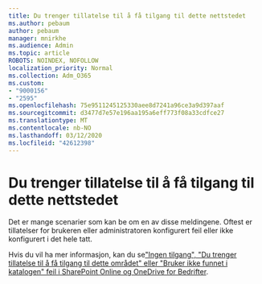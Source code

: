 ```yaml
---
title: Du trenger tillatelse til å få tilgang til dette nettstedet
ms.author: pebaum
author: pebaum
manager: mnirkhe
ms.audience: Admin
ms.topic: article
ROBOTS: NOINDEX, NOFOLLOW
localization_priority: Normal
ms.collection: Adm_O365
ms.custom:
- "9000156"
- "2595"
ms.openlocfilehash: 75e9511245125330aee8d7241a96ce3a9d397aaf
ms.sourcegitcommit: d3477d7e57e196aa195a6eff773f08a33cdfce27
ms.translationtype: MT
ms.contentlocale: nb-NO
ms.lasthandoff: 03/12/2020
ms.locfileid: "42612398"
---
```

# <a name="you-need-permission-to-access-this-site"></a>Du trenger tillatelse til å få tilgang til dette nettstedet

Det er mange scenarier som kan be om en av disse meldingene. Oftest er tillatelser for brukeren eller administratoren konfigurert feil eller ikke konfigurert i det hele tatt. 

Hvis du vil ha mer informasjon, kan du se["Ingen tilgang", "Du trenger tillatelse til å få tilgang til dette området" eller "Bruker ikke funnet i katalogen" feil i SharePoint Online og OneDrive for Bedrifter](https://docs.microsoft.com/sharepoint/support/administration/access-denied-or-need-permission-error-sharepoint-online-or-onedrive-for-business).
